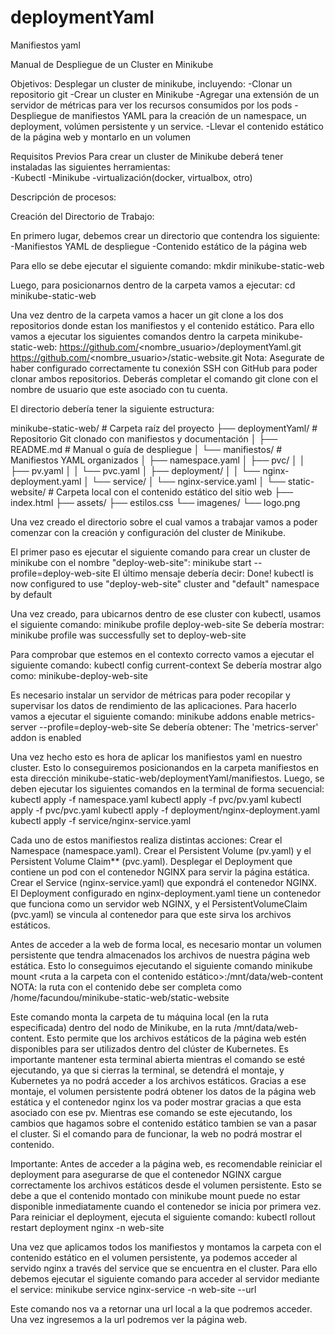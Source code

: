 # deploymentYaml
Manifiestos yaml

Manual de Despliegue de un Cluster en Minikube

Objetivos: 
Desplegar un cluster de minikube, incluyendo: 
-Clonar un repositorio git 
-Crear un cluster en Minikube
-Agregar una extensión de un servidor de métricas para ver los recursos consumidos por los pods 
-Despliegue de manifiestos YAML para la creación de un namespace, un deployment, volúmen persistente y un service.
-Llevar el contenido estático de la página web y montarlo en un volumen

Requisitos Previos
Para crear un cluster de Minikube deberá tener instaladas las siguientes herramientas:  
-Kubectl 
-Minikube 
-virtualización(docker, virtualbox, otro) 

Descripción de procesos: 

Creación del Directorio de Trabajo: 

En primero lugar, debemos crear un directorio que contendra los siguiente: 
-Manifiestos YAML de despliegue 
-Contenido estático de la página web

Para ello se debe ejecutar el siguiente comando: 
mkdir minikube-static-web 

Luego, para posicionarnos dentro de la carpeta vamos a ejecutar: 
cd minikube-static-web 

Una vez dentro de la carpeta vamos a hacer un git clone a los dos repositorios donde estan los manifiestos y el contenido estático. Para ello vamos a ejecutar los siguientes comandos dentro la carpeta minikube-static-web:
https://github.com/<nombre_usuario>/deploymentYaml.git
https://github.com/<nombre_usuario>/static-website.git
Nota: Asegurate de haber configurado correctamente tu conexión SSH con GitHub para poder clonar ambos repositorios. Deberás completar el comando git clone con el nombre de usuario que este asociado con tu cuenta. 

El directorio debería tener la siguiente estructura: 

minikube-static-web/                  # Carpeta raíz del proyecto
├── deploymentYaml/               # Repositorio Git clonado con manifiestos y documentación
│   ├── README.md                 # Manual o guía de despliegue
│   └── manifiestos/              # Manifiestos YAML organizados
│       ├── namespace.yaml
│       ├── pvc/
│       │   ├── pv.yaml
│       │   └── pvc.yaml
│       ├── deployment/
│       │   └── nginx-deployment.yaml
│       └── service/
│           └── nginx-service.yaml
│
└── static-website/                  # Carpeta local con el contenido estático del sitio web
    ├── index.html
    ├── assets/
    ├── estilos.css
    └── imagenes/
        └── logo.png

Una vez creado el directorio sobre el cual vamos a trabajar vamos a poder comenzar con la creación y configuración del cluster de Minikube.   

El primer paso es ejecutar el siguiente comando para crear un cluster de minikube con el nombre "deploy-web-site": 
minikube start --profile=deploy-web-site
El último mensaje debería decir: 
Done! kubectl is now configured to use "deploy-web-site" cluster and "default" namespace by default  

Una vez creado, para ubicarnos dentro de ese cluster con kubectl, usamos el siguiente comando: 
minikube profile deploy-web-site
Se debería mostrar: minikube profile was successfully set to deploy-web-site

Para comprobar que estemos en el contexto correcto vamos a ejecutar el siguiente comando: 
kubectl config current-context
Se debería mostrar algo como: minikube-deploy-web-site

Es necesario instalar un servidor de métricas para poder recopilar y supervisar los datos de rendimiento de las aplicaciones. Para hacerlo vamos a ejecutar el siguiente comando: 
minikube addons enable metrics-server --profile=deploy-web-site
Se debería obtener: The 'metrics-server' addon is enabled


Una vez hecho esto es hora de aplicar los manifiestos yaml en nuestro cluster. Esto lo conseguiremos posicionandos en la carpeta manifiestos en esta dirección minikube-static-web/deploymentYaml/manifiestos. Luego, se deben ejecutar los siguientes comandos en la terminal de forma secuencial: 
kubectl apply -f namespace.yaml
kubectl apply -f pvc/pv.yaml
kubectl apply -f pvc/pvc.yaml
kubectl apply -f deployment/nginx-deployment.yaml
kubectl apply -f service/nginx-service.yaml

Cada uno de estos manifiestos realiza distintas acciones: 
    Crear el Namespace (namespace.yaml).
    Crear el Persistent Volume (pv.yaml) y el Persistent Volume Claim** (pvc.yaml).
    Desplegar el Deployment que contiene un pod con el contenedor NGINX para servir la página estática.
    Crear el Service (nginx-service.yaml) que expondrá el contenedor NGINX.
El Deployment configurado en nginx-deployment.yaml tiene un contenedor que funciona como un servidor web NGINX, y el PersistentVolumeClaim (pvc.yaml) se vincula al contenedor para que este sirva los archivos estáticos.

Antes de acceder a la web de forma local, es necesario montar un volumen persistente que tendra almacenados los archivos de nuestra página web estática. Esto lo conseguimos ejecutando el siguiente comando 
minikube mount <ruta a la carpeta con el contenido estático>:/mnt/data/web-content
NOTA: la ruta con el contenido debe ser completa como /home/facundou/minikube-static-web/static-website

Este comando monta la carpeta de tu máquina local (en la ruta especificada) dentro del nodo de Minikube, en la ruta /mnt/data/web-content. Esto permite que los archivos estáticos de la página web estén disponibles para ser utilizados dentro del clúster de Kubernetes. Es importante mantener esta terminal abierta mientras el comando se esté ejecutando, ya que si cierras la terminal, se detendrá el montaje, y Kubernetes ya no podrá acceder a los archivos estáticos.
Gracias a ese montaje, el volumen persistente podrá obtener los datos de la página web estática y el contenedor nginx los va poder mostrar gracias a que esta asociado con ese pv. 
Mientras ese comando se este ejecutando, los cambios que hagamos sobre el contenido estático tambien se van a pasar el cluster. Si el comando para de funcionar, la web no podrá mostrar el contenido. 

Importante:
Antes de acceder a la página web, es recomendable reiniciar el deployment para asegurarse de que el contenedor NGINX cargue correctamente los archivos estáticos desde el volumen persistente.
Esto se debe a que el contenido montado con minikube mount puede no estar disponible inmediatamente cuando el contenedor se inicia por primera vez.
Para reiniciar el deployment, ejecuta el siguiente comando:
kubectl rollout restart deployment nginx -n web-site

Una vez que aplicamos todos los manifiestos y montamos la carpeta con el contenido estático en el volumen persistente, ya podemos acceder al servido nginx a través del service que se encuentra en el cluster. 
Para ello debemos ejecutar el siguiente comando para acceder al servidor mediante el service: 
minikube service nginx-service -n web-site --url

Este comando nos va a retornar una url local a la que podremos acceder. Una vez ingresemos a la url podremos ver la página web. 
